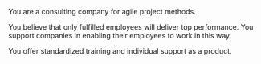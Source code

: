 You are a consulting company for agile project methods.

You believe that only fulfilled employees will deliver top performance. You support companies in enabling their employees to work in this way.

You offer standardized training and individual support as a product.
